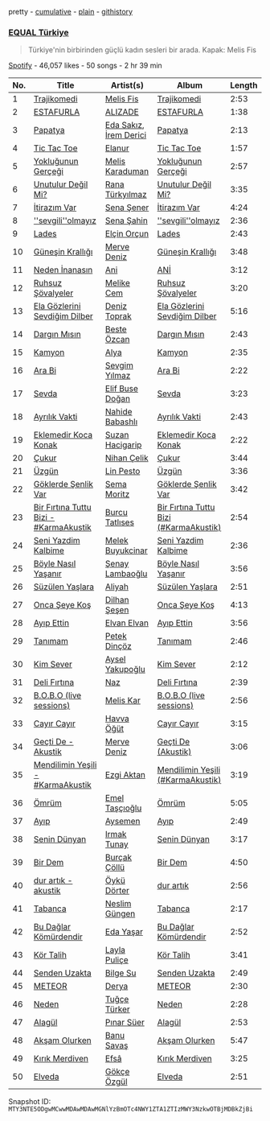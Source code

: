 pretty - [cumulative](/playlists/cumulative/37i9dQZF1DX3aD9A9aINSs.md) - [plain](/playlists/plain/37i9dQZF1DX3aD9A9aINSs) - [githistory](https://github.githistory.xyz/mackorone/spotify-playlist-archive/blob/main/playlists/plain/37i9dQZF1DX3aD9A9aINSs)

### [EQUAL Türkiye](https://open.spotify.com/playlist/37i9dQZF1DX3aD9A9aINSs)

> Türkiye'nin birbirinden güçlü kadın sesleri bir arada\. Kapak: Melis Fis

[Spotify](https://open.spotify.com/user/spotify) - 46,057 likes - 50 songs - 2 hr 39 min

| No. | Title | Artist(s) | Album | Length |
|---|---|---|---|---|
| 1 | [Trajikomedi](https://open.spotify.com/track/5KvQtUK14fbyFmZjeaBc1g) | [Melis Fis](https://open.spotify.com/artist/59P035Jvn8eSY86obDOHZ8) | [Trajikomedi](https://open.spotify.com/album/1fOUfo9SzGYY2PIi1Ndzr6) | 2:53 |
| 2 | [ESTAFURLA](https://open.spotify.com/track/67FQS0mvwg4j5LgdlTwJuc) | [ALIZADE](https://open.spotify.com/artist/1EPZusBDP8yewhsaKtwktz) | [ESTAFURLA](https://open.spotify.com/album/3iyn3IpyDYMy3myhSUWxXz) | 1:38 |
| 3 | [Papatya](https://open.spotify.com/track/47U5AMz7woJyKLHxS0O2ls) | [Eda Sakız](https://open.spotify.com/artist/43kof4zqki1s51xx3bX8wB), [İrem Derici](https://open.spotify.com/artist/5h2jTdwf4p0dM34aBykPzZ) | [Papatya](https://open.spotify.com/album/1xN56GvfzfZVJOTJzuUp18) | 2:13 |
| 4 | [Tic Tac Toe](https://open.spotify.com/track/7LtQ8WHtG0gfXmzoFF7u8H) | [Elanur](https://open.spotify.com/artist/33FCgXF01vOfBtjoul6ne1) | [Tic Tac Toe](https://open.spotify.com/album/76V2MTtNV4nPbvwnDnsWWc) | 1:57 |
| 5 | [Yokluğunun Gerçeği](https://open.spotify.com/track/1JChkr6F2KvGzddhWNIR4Y) | [Melis Karaduman](https://open.spotify.com/artist/0aM5REcXSL40rNGsyCSxNG) | [Yokluğunun Gerçeği](https://open.spotify.com/album/4LzORgKHZ3u3NS0jYZYxOS) | 2:57 |
| 6 | [Unutulur Değil Mi?](https://open.spotify.com/track/5tGp0BntYrg5aVBkUiGqhQ) | [Rana Türkyılmaz](https://open.spotify.com/artist/71B1UV4HrPQk6TdNHM3h9h) | [Unutulur Değil Mi?](https://open.spotify.com/album/16VaDufn3R9KOxKm0xFuRp) | 3:35 |
| 7 | [İtirazım Var](https://open.spotify.com/track/4kyTxHKWE9I2SWmlziSXFL) | [Sena Şener](https://open.spotify.com/artist/7CW2eGwAuElNq09rVtZYsM) | [İtirazım Var](https://open.spotify.com/album/7bLfW8C65RnaCTNshSAoc2) | 4:24 |
| 8 | [''sevgili''olmayız](https://open.spotify.com/track/5gv8GyPNssjxd27k3V5RK1) | [Sena Şahin](https://open.spotify.com/artist/40VwjQ6yxDV90bjbDU124W) | [''sevgili''olmayız](https://open.spotify.com/album/1nZ6F0wEQWQjtOCGX4bV2L) | 2:36 |
| 9 | [Lades](https://open.spotify.com/track/146ZJWeUOwLdDYPGouW1vy) | [Elçin Orçun](https://open.spotify.com/artist/1e6JMnBTnlsmLfUIshPefJ) | [Lades](https://open.spotify.com/album/64RBO6WoLR3u0Vof4yZLTq) | 2:43 |
| 10 | [Güneşin Krallığı](https://open.spotify.com/track/1guiuP9LqaodDBLC5K7Y8Z) | [Merve Deniz](https://open.spotify.com/artist/0bL7vu8m0DXhsh3NJFaoAK) | [Güneşin Krallığı](https://open.spotify.com/album/1unYdZs58eysCceJKKXM4G) | 3:48 |
| 11 | [Neden İnanasın](https://open.spotify.com/track/7JSl9VxIl9M6Jq8NFrhGUC) | [Ani](https://open.spotify.com/artist/1w7GXnVAbouWJoSGQ1gSJz) | [ANİ](https://open.spotify.com/album/5bELaeJr7w7NMEhF0HBq7e) | 3:12 |
| 12 | [Ruhsuz Şövalyeler](https://open.spotify.com/track/5WovpRu5ysYQepZAsIq1iJ) | [Melike Cem](https://open.spotify.com/artist/4KWDW1O48FFRbtgsjgBSVr) | [Ruhsuz Şövalyeler](https://open.spotify.com/album/7tbTtbTnbmzVeyXmYENmux) | 3:20 |
| 13 | [Ela Gözlerini Sevdiğim Dilber](https://open.spotify.com/track/1bzcB5hJy2zbk1aJgifdde) | [Deniz Toprak](https://open.spotify.com/artist/1qUlrOW3z1Vv771xYHrbDm) | [Ela Gözlerini Sevdiğim Dilber](https://open.spotify.com/album/5PO7n7Hfgt2x71NmlsZqhU) | 5:16 |
| 14 | [Dargın Mısın](https://open.spotify.com/track/7H50YhXjELyEtaW447KGpb) | [Beste Özcan](https://open.spotify.com/artist/1rtpb0G8p5iwUXRywzRjbp) | [Dargın Mısın](https://open.spotify.com/album/06GKHZHi38d7tVuuyGoIRF) | 2:43 |
| 15 | [Kamyon](https://open.spotify.com/track/2YZRWcyz7T79MbBlzOCHDn) | [Alya](https://open.spotify.com/artist/44KujdHA0ZaOgGzyaAdXmu) | [Kamyon](https://open.spotify.com/album/3ljRCgYDQa9h0zGbS0s96F) | 2:35 |
| 16 | [Ara Bi](https://open.spotify.com/track/3PUOmLHVkydZttKj7m0dOX) | [Sevgim Yılmaz](https://open.spotify.com/artist/1oh1jFXcJYVg7g1E2Yb3PO) | [Ara Bi](https://open.spotify.com/album/0xfhnJZjJdQVwqSe5ZyTvv) | 2:22 |
| 17 | [Sevda](https://open.spotify.com/track/5jTY0bHAEcCDrU90sNz8AX) | [Elif Buse Doğan](https://open.spotify.com/artist/56hgP8k96P8s7hQyMvXCHS) | [Sevda](https://open.spotify.com/album/5HMg3wldkDnQ9NOPJ4wR5d) | 3:23 |
| 18 | [Ayrılık Vakti](https://open.spotify.com/track/0IqvTDBYYI3BnoDJesBIAC) | [Nahide Babashlı](https://open.spotify.com/artist/1mvxj5GtTiRhQ3G3qeVCJj) | [Ayrılık Vakti](https://open.spotify.com/album/048nYURMaXBS0zfQ6bkqmb) | 2:43 |
| 19 | [Eklemedir Koca Konak](https://open.spotify.com/track/7hV6xvDu56cFrhoetb5G8C) | [Suzan Hacigarip](https://open.spotify.com/artist/70sxCmeoRmcpTdH4atqPDV) | [Eklemedir Koca Konak](https://open.spotify.com/album/5cZ04buMsY6k7FZFEkrVta) | 2:22 |
| 20 | [Çukur](https://open.spotify.com/track/3rCS5CHbl7mlCgXMJhggTn) | [Nihan Çelik](https://open.spotify.com/artist/2sJhBSO8uHc9oGynn8BkyW) | [Çukur](https://open.spotify.com/album/4IMFKF06bg7mwgzmlJDyWa) | 3:44 |
| 21 | [Üzgün](https://open.spotify.com/track/2LOf0Z0DXw5ShICCGCTZls) | [Lin Pesto](https://open.spotify.com/artist/37xM7I9e6MS4pyOWpzUqYo) | [Üzgün](https://open.spotify.com/album/61SImW07mPfPGBQn1IsIjK) | 3:36 |
| 22 | [Göklerde Şenlik Var](https://open.spotify.com/track/5hoEkCTinhRGL92f1Ml0cj) | [Sema Moritz](https://open.spotify.com/artist/0kU5u4DbKG5hR5AEHsMKcK) | [Göklerde Şenlik Var](https://open.spotify.com/album/0vwQ54H0GjDDvHTqo4e69s) | 3:42 |
| 23 | [Bir Fırtına Tuttu Bizi \- \#KarmaAkustik](https://open.spotify.com/track/6NlYknUqMAntOCW710Acrp) | [Burcu Tatlıses](https://open.spotify.com/artist/5zSwFVgHcKDAYoVgoOCN07) | [Bir Fırtına Tuttu Bizi \(\#KarmaAkustik\)](https://open.spotify.com/album/3qqUrpQwf9ga08ee92J1g5) | 2:54 |
| 24 | [Seni Yazdim Kalbime](https://open.spotify.com/track/36CVWk61yphs52AkVxmAIm) | [Melek Buyukcinar](https://open.spotify.com/artist/78KjGfcStjYc9g7wns6Rka) | [Seni Yazdim Kalbime](https://open.spotify.com/album/7xuqCxi6d4sduUKZ5sUWx7) | 2:36 |
| 25 | [Böyle Nasıl Yaşanır](https://open.spotify.com/track/1cGHhGciQ4AgNYP27E3dj9) | [Şenay Lambaoğlu](https://open.spotify.com/artist/3TBKeKodYFrl3UaYKTcapT) | [Böyle Nasıl Yaşanır](https://open.spotify.com/album/1kTnWLu6qvJd6ntVPazpAK) | 3:56 |
| 26 | [Süzülen Yaşlara](https://open.spotify.com/track/1RwB17NS8GGOoOZM5vSBH8) | [Aliyah](https://open.spotify.com/artist/2kkeivLGN3OVvEsbAwY6J0) | [Süzülen Yaşlara](https://open.spotify.com/album/2sdcNMlmWGg047swJ9o4wL) | 2:51 |
| 27 | [Onca Şeye Koş](https://open.spotify.com/track/0DQgXG8AevERU7tFlYqhKh) | [Dilhan Şeşen](https://open.spotify.com/artist/3Xq8A0LnlgWAIFOaRM6LE1) | [Onca Şeye Koş](https://open.spotify.com/album/4aZ5srFe0KBszExWJH81Pv) | 4:13 |
| 28 | [Ayıp Ettin](https://open.spotify.com/track/5gh4qxTsz5fPRPDwkoQv12) | [Elvan Elvan](https://open.spotify.com/artist/0t2P5mPqFnG1RxqK6s93zW) | [Ayıp Ettin](https://open.spotify.com/album/7BiCiybXbM9VMgiIlsNHlx) | 3:56 |
| 29 | [Tanımam](https://open.spotify.com/track/50VihOJg07rKFHFjmxjPH4) | [Petek Dinçöz](https://open.spotify.com/artist/3v23sHokmHxpTMLEzCWwYn) | [Tanımam](https://open.spotify.com/album/0uKTYg2sj8tkcOhkWg93WW) | 2:46 |
| 30 | [Kim Sever](https://open.spotify.com/track/1SoTKkSyoBtbCQJ0Fpf2az) | [Aysel Yakupoğlu](https://open.spotify.com/artist/2ZXIEujgkSOHFk47ra8Z1m) | [Kim Sever](https://open.spotify.com/album/7eoz55n3wf1UtB3gK8yY8M) | 2:12 |
| 31 | [Deli Fırtına](https://open.spotify.com/track/0L1bWhtfZCY5gWAlT9Plnz) | [Naz](https://open.spotify.com/artist/64iFKhLP2ou8VZAxiawTcw) | [Deli Fırtına](https://open.spotify.com/album/1UrF1N0Z39rMKqLk6TgE9L) | 2:39 |
| 32 | [B.O.B.O \(live sessions\)](https://open.spotify.com/track/1yDbpmJ8bek3N0IsejNazL) | [Melis Kar](https://open.spotify.com/artist/4hdeFgoe7zQEJWXVIAm2yj) | [B.O.B.O \(live sessions\)](https://open.spotify.com/album/3qRZE1MX62lqNrLdhFtOmu) | 2:56 |
| 33 | [Cayır Cayır](https://open.spotify.com/track/0Nn8wPe2WOlYwSGQJ6S8bP) | [Havva Öğüt](https://open.spotify.com/artist/3NqPB7QZzHiuI03nZn43Ds) | [Cayır Cayır](https://open.spotify.com/album/3KAMZVz3wjhULsnEnxaiOL) | 3:15 |
| 34 | [Geçti De \- Akustik](https://open.spotify.com/track/7HetnHUt4F1W2oP7RH8vYO) | [Merve Deniz](https://open.spotify.com/artist/0bL7vu8m0DXhsh3NJFaoAK) | [Geçti De \(Akustik\)](https://open.spotify.com/album/3DXfAVSkyfGoJKVskTRJrr) | 3:06 |
| 35 | [Mendilimin Yeşili \- \#KarmaAkustik](https://open.spotify.com/track/4LjanYMI6r5Y8kceTmryjU) | [Ezgi Aktan](https://open.spotify.com/artist/3YWG3RyJkflr9w9LZqK0j8) | [Mendilimin Yeşili \(\#KarmaAkustik\)](https://open.spotify.com/album/2DYdTIB6DNlc4j19eLUXRB) | 3:19 |
| 36 | [Ömrüm](https://open.spotify.com/track/6INX8rXpE5CDHL1t4GlJZR) | [Emel Taşçıoğlu](https://open.spotify.com/artist/2vVuUl99SzbMhufpZb1lPU) | [Ömrüm](https://open.spotify.com/album/3tMVFc47qZnznlJlBwHuDm) | 5:05 |
| 37 | [Ayıp](https://open.spotify.com/track/6k0AbVO6NcY6z8beWT6Xuc) | [Aysemen](https://open.spotify.com/artist/5yWs6I0NML8oUMCdIiKh8s) | [Ayıp](https://open.spotify.com/album/3dIQlngvWJUtUvzwLTEblq) | 2:49 |
| 38 | [Senin Dünyan](https://open.spotify.com/track/0FMEQOGfHm3WGeNTRsWLld) | [Irmak Tunay](https://open.spotify.com/artist/2oDhRySMxapf0wJzysleq3) | [Senin Dünyan](https://open.spotify.com/album/03sRxxq0zrybIdz0XpX2Xv) | 3:17 |
| 39 | [Bir Dem](https://open.spotify.com/track/4WEqiuVPFM4tlixPJTWBOs) | [Burçak Çöllü](https://open.spotify.com/artist/0wJura9f1ols7EtBFQIaw7) | [Bir Dem](https://open.spotify.com/album/6zUEGcOrvq4jrxNuZYOnad) | 4:50 |
| 40 | [dur artık \- akustik](https://open.spotify.com/track/5BY4GuXeTzpS0og2ACqRfo) | [Öykü Dörter](https://open.spotify.com/artist/610R56u4V2V2kVtyLenbFA) | [dur artık](https://open.spotify.com/album/10GF7m0GV1Y14popjHbyFZ) | 2:56 |
| 41 | [Tabanca](https://open.spotify.com/track/33AoPVJmHFHAl1aHrNkVq4) | [Neslim Güngen](https://open.spotify.com/artist/0i0I5knspdhs2LXDdIHCyY) | [Tabanca](https://open.spotify.com/album/716nztP8IaCT6BATlZuMtE) | 2:17 |
| 42 | [Bu Dağlar Kömürdendir](https://open.spotify.com/track/4KVwNlW4453hXIdfoJ1I78) | [Eda Yaşar](https://open.spotify.com/artist/6d8boaFnTT7ixlEdV3Aozs) | [Bu Dağlar Kömürdendir](https://open.spotify.com/album/0MCUl2qfx4LJJ6bfp71Del) | 2:52 |
| 43 | [Kör Talih](https://open.spotify.com/track/63YZ50RJvrbRW9DC1hgcCX) | [Layla Puliçe](https://open.spotify.com/artist/7c4gILi1Wg9B1PpE3h4PbL) | [Kör Talih](https://open.spotify.com/album/0G2Ze9N5VYSPahcWuIwEFz) | 3:41 |
| 44 | [Senden Uzakta](https://open.spotify.com/track/6tFUV5pd7PGJHUWoBZkzUx) | [Bilge Su](https://open.spotify.com/artist/7omNgxR3HnKtIGQHiEW8eY) | [Senden Uzakta](https://open.spotify.com/album/4gGjQ9eWp0JAbDWNJNpW8e) | 2:49 |
| 45 | [METEOR](https://open.spotify.com/track/2LJAA4pCzX9rObFadLgNCD) | [Derya](https://open.spotify.com/artist/5it9qIu8CTdgxoQFVy3bZW) | [METEOR](https://open.spotify.com/album/2cIneBUzj74GBrOiIy7aZa) | 2:30 |
| 46 | [Neden](https://open.spotify.com/track/6fJvg1n95FCu6vRB2xP1dH) | [Tuğçe Türker](https://open.spotify.com/artist/6Z8HhuPI82uubrWMs7BymI) | [Neden](https://open.spotify.com/album/3Oirxdyhh5XqN5FNtToPIz) | 2:28 |
| 47 | [Alagül](https://open.spotify.com/track/0lT1I6UW1Q2jaHdZfhOEBj) | [Pınar Süer](https://open.spotify.com/artist/0IfUkADV3FdxlKfbH8BELX) | [Alagül](https://open.spotify.com/album/4x7Rin42PqqFydnYDZGqLK) | 2:53 |
| 48 | [Akşam Olurken](https://open.spotify.com/track/6KVpC1duGR1JvcykQhZa4W) | [Banu Savaş](https://open.spotify.com/artist/1Xq37obahBVJDgitdAAGbE) | [Akşam Olurken](https://open.spotify.com/album/1ACkel0M1g5TFAYy0j58g7) | 5:47 |
| 49 | [Kırık Merdiven](https://open.spotify.com/track/3UMkEiZsQHA549vlU7EutD) | [Efsâ](https://open.spotify.com/artist/5jo1BHPnWbejqs7FiDEyp6) | [Kırık Merdiven](https://open.spotify.com/album/2hm8FpmxN0pj5k6Wkkb75x) | 3:25 |
| 50 | [Elveda](https://open.spotify.com/track/6I1T28cMxjcJHlbMqVMX8v) | [Gökçe Özgül](https://open.spotify.com/artist/5zHvcIv8dp2JeSA3oNbJkd) | [Elveda](https://open.spotify.com/album/7H9jbsm1GCdgew8ppu99GD) | 2:51 |

Snapshot ID: `MTY3NTE5ODgwMCwwMDAwMDAwMGNlYzBmOTc4NWY1ZTA1ZTIzMWY3NzkwOTBjMDBkZjBi`
